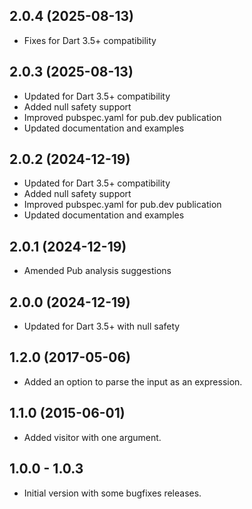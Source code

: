 ## 2.0.4 (2025-08-13)
- Fixes for Dart 3.5+ compatibility

## 2.0.3 (2025-08-13)
- Updated for Dart 3.5+ compatibility
- Added null safety support
- Improved pubspec.yaml for pub.dev publication
- Updated documentation and examples

## 2.0.2 (2024-12-19)
- Updated for Dart 3.5+ compatibility
- Added null safety support
- Improved pubspec.yaml for pub.dev publication
- Updated documentation and examples

## 2.0.1 (2024-12-19)
- Amended Pub analysis suggestions

## 2.0.0 (2024-12-19)
- Updated for Dart 3.5+ with null safety

## 1.2.0 (2017-05-06)

- Added an option to parse the input as an expression.

## 1.1.0 (2015-06-01)

- Added visitor with one argument.

## 1.0.0 - 1.0.3

- Initial version with some bugfixes releases.
